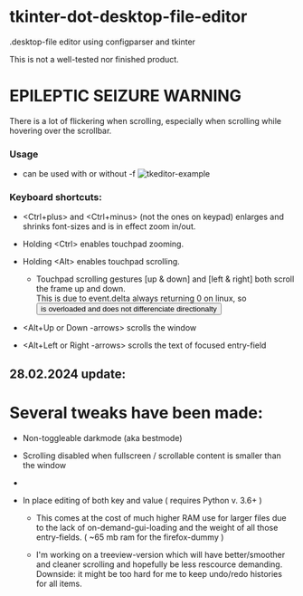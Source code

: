 # tkinter-dot-desktop-file-editor
.desktop-file editor using configparser and tkinter

This is not a well-tested nor finished product.

# EPILEPTIC SEIZURE WARNING
There is a lot of flickering when scrolling, especially when scrolling while hovering over the scrollbar.

### Usage
- can be used with or without -f
![tkeditor-example](https://github.com/Skrimpton/tkinter-dot-desktop-file-editor/assets/64572787/70e149e5-0210-4905-a023-251633455ed8)

### Keyboard shortcuts:

- <Ctrl+plus> and <Ctrl+minus> (not the ones on keypad) enlarges and shrinks font-sizes and is in effect zoom in/out.

- Holding \<Ctrl\> enables touchpad zooming.

- Holding \<Alt\> enables touchpad scrolling.
  - Touchpad scrolling gestures \[up & down\] and \[left & right\] both scroll the frame up and down.
  <br> This is due to event.delta always returning 0 on linux, so <Button> is overloaded and does not differenciate directionalty 

- \<Alt+Up or Down -arrows> scrolls the window

- \<Alt+Left or Right -arrows> scrolls the text of focused entry-field

## 28.02.2024 update:
# Several tweaks have been made:
- Non-toggleable darkmode (aka bestmode)
   
- Scrolling disabled when fullscreen / scrollable content is smaller than the window
- 
- In place editing of both key and value  ( requires Python v. 3.6+ )
  - This comes at the cost of much higher RAM use for larger files due to the lack of on-demand-gui-loading and the weight of all those entry-fields. ( ~65 mb ram for the firefox-dummy )
    
  - I'm working on a treeview-version which will have better/smoother and cleaner scrolling and hopefully be less rescource demanding. Downside: it might be too hard for me to keep undo/redo histories for all items. 
